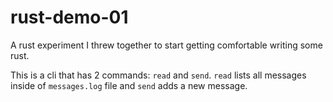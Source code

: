 # rust-demo-01

A rust experiment I threw together to start getting comfortable writing some rust.

This is a cli that has 2 commands: `read` and `send`. `read` lists all messages inside of `messages.log` file and `send` adds a new message.
